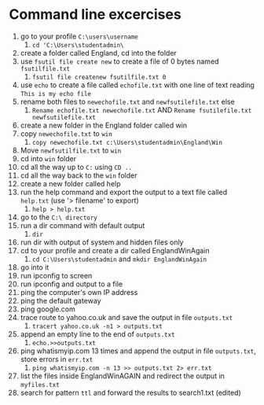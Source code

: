 Command line excercises
===

1. go to your profile `C:\users\username` 
   1. `cd 'C:\Users\studentadmin\`
2. create a folder called England, cd into the folder
3. use `fsutil file create new` to create a file of 0 bytes named `fsutilfile.txt` 
   1. `fsutil file createnew fsutilfile.txt 0`
4. use `echo` to create a file called `echofile.txt` with one line of text reading `This is my echo file`
5. rename both files to `newechofile.txt` and `newfsutilefile.txt` else
    1. `Rename echofile.txt newechofile.txt`  AND  `Rename fsutilefile.txt newfsutilefile.txt`
6. create a new folder in the England folder called win
7. copy `newechofile.txt` to `win` 
    1. `copy newechofile.txt c:\Users\studentadmin\England\Win`
8. Move `newfsutilfile.txt` to `win`
9. cd into `win` folder
10. cd all the way up to `C:` using `CD ..`
11. cd all the way back to the `win` folder
12. create a new folder called help
13. run the help command and export the output to a text file called `help.txt`  (use '> filename' to export) 
    1. `help > help.txt`
14. go to the `C:\ directory`
15. run a dir command with default output
    1. `dir`
16. run dir with output of system and hidden files only
17. cd to your profile and create a dir called EnglandWinAgain
    1. `cd C:\Users\studentadmin` and `mkdir EnglandWinAgain`
18. go into it
19. run ipconfig to screen
20. run ipconfig and output to a file
21. ping the computer's own IP address
22. ping the default gateway
23. ping google.com
24. trace route to yahoo.co.uk and save the output in file `outputs.txt`
    1. `tracert yahoo.co.uk -n1 > outputs.txt`
25. append an empty line to the end of `outputs.txt`
    1. `echo.>>outputs.txt`
26. ping whatismyip.com 13 times and append the output in file `outputs.txt`, store errors in `err.txt`
    1. `ping whatismyip.com -n 13 >> outputs.txt 2> err.txt`
27. list the files inside EnglandWinAGAIN and redirect the output in `myfiles.txt`
28. search for pattern `ttl` and forward the results to search1.txt (edited)
